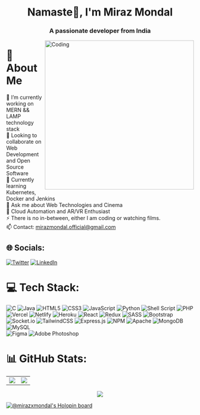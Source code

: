 <h1 align="center"> Namaste👋, I'm Miraz Mondal</h1>
<h3 align="center">A passionate developer from India</h3>

<img align="right" alt="Coding" width="400" 
src="https://camo.githubusercontent.com/40165a147c3dcea0fa1db780bb533fc5f98546ccfb9d5d05ddb2f429277f5348/68747470733a2f2f616e616c7974696373696e6469616d61672e636f6d2f77702d636f6e74656e742f75706c6f6164732f323031382f31322f646576656c6f7065722d6472696262626c652e676966">

# 💫 About Me
🔭 I’m currently working on MERN && LAMP technology stack <br> 
👯 Looking to collaborate on Web Development and Open Source Software <br>
🌱 Currently learning Kubernetes, Docker and Jenkins <br> 
💬 Ask me about Web Technologies and Cinema <br>
:muscle: Cloud Automation and AR/VR Enthusiast <br> 
⚡ There is no in-between, either I am coding or watching films. <br> 
📫 Contact: mirazmondal.official@gmail.com


## 🌐 Socials:
[![Twitter](https://img.shields.io/badge/Twitter-%231DA1F2.svg?logo=Twitter&logoColor=white)](https://twitter.com/mirazxmondal) 
[![LinkedIn](https://img.shields.io/badge/LinkedIn-%230077B5.svg?logo=linkedin&logoColor=white)](https://linkedin.com/in/mirazxmondal) 

# 💻 Tech Stack:
![C](https://img.shields.io/badge/c-%2300599C.svg?style=flat-square&logo=c&logoColor=white) 
![Java](https://img.shields.io/badge/java-%23ED8B00.svg?style=flat-square&logo=java&logoColor=white) 
![HTML5](https://img.shields.io/badge/html5-%23E34F26.svg?style=flat-square&logo=html5&logoColor=white)
![CSS3](https://img.shields.io/badge/css3-%231572B6.svg?style=flat-square&logo=css3&logoColor=white) 
![JavaScript](https://img.shields.io/badge/javascript-%23323330.svg?style=flat-square&logo=javascript&logoColor=%23F7DF1E) 
![Python](https://img.shields.io/badge/python-3670A0?style=flat-square&logo=python&logoColor=ffdd54) 
![Shell Script](https://img.shields.io/badge/shell_script-%23121011.svg?style=flat-square&logo=gnu-bash&logoColor=white) 
![PHP](https://img.shields.io/badge/php-%23777BB4.svg?style=flat-square&logo=php&logoColor=white) 
![Vercel](https://img.shields.io/badge/vercel-%23000000.svg?style=flat-square&logo=vercel&logoColor=white)
![Netlify](https://img.shields.io/badge/netlify-%23000000.svg?style=flat-square&logo=netlify&logoColor=#00C7B7) 
![Heroku](https://img.shields.io/badge/heroku-%23430098.svg?style=flat-square&logo=heroku&logoColor=white) 
![React](https://img.shields.io/badge/react-%2320232a.svg?style=flat-square&logo=react&logoColor=%2361DAFB) 
![Redux](https://img.shields.io/badge/redux-%23593d88.svg?style=flat-square&logo=redux&logoColor=white) 
![SASS](https://img.shields.io/badge/SASS-hotpink.svg?style=flat-square&logo=SASS&logoColor=white) 
![Bootstrap](https://img.shields.io/badge/bootstrap-%23563D7C.svg?style=flat-square&logo=bootstrap&logoColor=white) 
![Socket.io](https://img.shields.io/badge/Socket.io-black?style=flat-square&logo=socket.io&badgeColor=010101) 
![TailwindCSS](https://img.shields.io/badge/tailwindcss-%2338B2AC.svg?style=flat-square&logo=tailwind-css&logoColor=white) 
![Express.js](https://img.shields.io/badge/express.js-%23404d59.svg?style=flat-square&logo=express&logoColor=%2361DAFB) 
![NPM](https://img.shields.io/badge/NPM-%23000000.svg?style=flat-square&logo=npm&logoColor=white) 
![Apache](https://img.shields.io/badge/apache-%23D42029.svg?style=flat-square&logo=apache&logoColor=white) 
![MongoDB](https://img.shields.io/badge/MongoDB-%234ea94b.svg?style=flat-square&logo=mongodb&logoColor=white)
![MySQL](https://img.shields.io/badge/mysql-%2300f.svg?style=flat-square&logo=mysql&logoColor=white) 	
![Figma](https://img.shields.io/badge/figma-%23F24E1E.svg?style=flat-square&logo=figma&logoColor=white)
![Adobe Photoshop](https://img.shields.io/badge/adobephotoshop-%2331A8FF.svg?style=flat-square&logo=adobephotoshop&logoColor=white)

# 📊 GitHub Stats:

<table>
<tr>
<td>
<img src="https://github-readme-stats.vercel.app/api?username=mirazxmondal&include_all_commits=true&count_private=true&show_icons=true&line_height=20&theme=gotham"/>
<td><img src="https://github-readme-stats.vercel.app/api/top-langs?username=mirazxmondal&show_icons=true&locale=en&layout=compact&theme=gotham"/>
</td>
</tr> 
</table>
<p align="center">
<img align="center" src="http://github-readme-streak-stats.herokuapp.com?user=mirazxmondal&theme=gotham"/>
</p>

[![@mirazxmondal's Holopin board](https://holopin.me/mirazxmondal)](https://holopin.io/@mirazxmondal)
